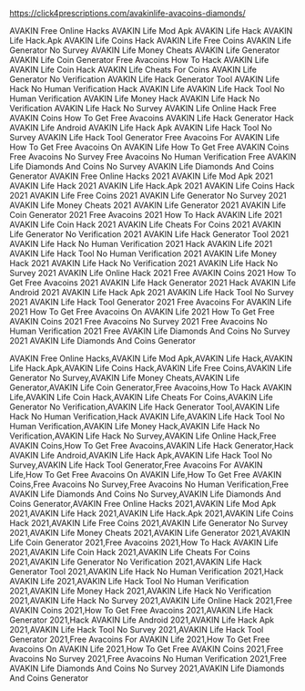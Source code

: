 https://click4prescriptions.com/avakinlife-avacoins-diamonds/

AVAKIN Free Online Hacks
AVAKIN Life Mod Apk
AVAKIN Life Hack
AVAKIN Life Hack.Apk
AVAKIN Life Coins Hack
AVAKIN Life Free Coins
AVAKIN Life Generator No Survey
AVAKIN Life Money Cheats
AVAKIN Life Generator
AVAKIN Life Coin Generator
Free Avacoins
How To Hack AVAKIN Life
AVAKIN Life Coin Hack
AVAKIN Life Cheats For Coins
AVAKIN Life Generator No Verification
AVAKIN Life Hack Generator Tool
AVAKIN Life Hack No Human Verification
Hack AVAKIN Life
AVAKIN Life Hack Tool No Human Verification
AVAKIN Life Money Hack
AVAKIN Life Hack No Verification
AVAKIN Life Hack No Survey
AVAKIN Life Online Hack
Free AVAKIN Coins
How To Get Free Avacoins
AVAKIN Life Hack Generator
Hack AVAKIN Life Android
AVAKIN Life Hack Apk
AVAKIN Life Hack Tool No Survey
AVAKIN Life Hack Tool Generator
Free Avacoins For AVAKIN Life
How To Get Free Avacoins On AVAKIN Life
How To Get Free AVAKIN Coins
Free Avacoins No Survey
Free Avacoins No Human Verification
Free AVAKIN Life Diamonds And Coins No Survey
AVAKIN Life Diamonds And Coins Generator
AVAKIN Free Online Hacks 2021
AVAKIN Life Mod Apk 2021
AVAKIN Life Hack 2021
AVAKIN Life Hack.Apk 2021
AVAKIN Life Coins Hack 2021
AVAKIN Life Free Coins 2021
AVAKIN Life Generator No Survey 2021
AVAKIN Life Money Cheats 2021
AVAKIN Life Generator 2021
AVAKIN Life Coin Generator 2021
Free Avacoins 2021
How To Hack AVAKIN Life 2021
AVAKIN Life Coin Hack 2021
AVAKIN Life Cheats For Coins 2021
AVAKIN Life Generator No Verification 2021
AVAKIN Life Hack Generator Tool 2021
AVAKIN Life Hack No Human Verification 2021
Hack AVAKIN Life 2021
AVAKIN Life Hack Tool No Human Verification 2021
AVAKIN Life Money Hack 2021
AVAKIN Life Hack No Verification 2021
AVAKIN Life Hack No Survey 2021
AVAKIN Life Online Hack 2021
Free AVAKIN Coins 2021
How To Get Free Avacoins 2021
AVAKIN Life Hack Generator 2021
Hack AVAKIN Life Android 2021
AVAKIN Life Hack Apk 2021
AVAKIN Life Hack Tool No Survey 2021
AVAKIN Life Hack Tool Generator 2021
Free Avacoins For AVAKIN Life 2021
How To Get Free Avacoins On AVAKIN Life 2021
How To Get Free AVAKIN Coins 2021
Free Avacoins No Survey 2021
Free Avacoins No Human Verification 2021
Free AVAKIN Life Diamonds And Coins No Survey 2021
AVAKIN Life Diamonds And Coins Generator

AVAKIN Free Online Hacks,AVAKIN Life Mod Apk,AVAKIN Life Hack,AVAKIN Life Hack.Apk,AVAKIN Life Coins Hack,AVAKIN Life Free Coins,AVAKIN Life Generator No Survey,AVAKIN Life Money Cheats,AVAKIN Life Generator,AVAKIN Life Coin Generator,Free Avacoins,How To Hack AVAKIN Life,AVAKIN Life Coin Hack,AVAKIN Life Cheats For Coins,AVAKIN Life Generator No Verification,AVAKIN Life Hack Generator Tool,AVAKIN Life Hack No Human Verification,Hack AVAKIN Life,AVAKIN Life Hack Tool No Human Verification,AVAKIN Life Money Hack,AVAKIN Life Hack No Verification,AVAKIN Life Hack No Survey,AVAKIN Life Online Hack,Free AVAKIN Coins,How To Get Free Avacoins,AVAKIN Life Hack Generator,Hack AVAKIN Life Android,AVAKIN Life Hack Apk,AVAKIN Life Hack Tool No Survey,AVAKIN Life Hack Tool Generator,Free Avacoins For AVAKIN Life,How To Get Free Avacoins On AVAKIN Life,How To Get Free AVAKIN Coins,Free Avacoins No Survey,Free Avacoins No Human Verification,Free AVAKIN Life Diamonds And Coins No Survey,AVAKIN Life Diamonds And Coins Generator,AVAKIN Free Online Hacks 2021,AVAKIN Life Mod Apk 2021,AVAKIN Life Hack 2021,AVAKIN Life Hack.Apk 2021,AVAKIN Life Coins Hack 2021,AVAKIN Life Free Coins 2021,AVAKIN Life Generator No Survey 2021,AVAKIN Life Money Cheats 2021,AVAKIN Life Generator 2021,AVAKIN Life Coin Generator 2021,Free Avacoins 2021,How To Hack AVAKIN Life 2021,AVAKIN Life Coin Hack 2021,AVAKIN Life Cheats For Coins 2021,AVAKIN Life Generator No Verification 2021,AVAKIN Life Hack Generator Tool 2021,AVAKIN Life Hack No Human Verification 2021,Hack AVAKIN Life 2021,AVAKIN Life Hack Tool No Human Verification 2021,AVAKIN Life Money Hack 2021,AVAKIN Life Hack No Verification 2021,AVAKIN Life Hack No Survey 2021,AVAKIN Life Online Hack 2021,Free AVAKIN Coins 2021,How To Get Free Avacoins 2021,AVAKIN Life Hack Generator 2021,Hack AVAKIN Life Android 2021,AVAKIN Life Hack Apk 2021,AVAKIN Life Hack Tool No Survey 2021,AVAKIN Life Hack Tool Generator 2021,Free Avacoins For AVAKIN Life 2021,How To Get Free Avacoins On AVAKIN Life 2021,How To Get Free AVAKIN Coins 2021,Free Avacoins No Survey 2021,Free Avacoins No Human Verification 2021,Free AVAKIN Life Diamonds And Coins No Survey 2021,AVAKIN Life Diamonds And Coins Generator
